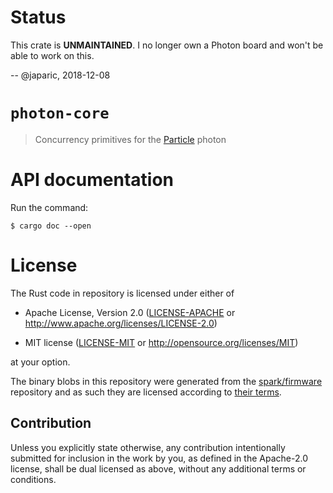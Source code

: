 # Status

This crate is **UNMAINTAINED**. I no longer own a Photon board and won't be able
to work on this.

-- @japaric, 2018-12-08

# `photon-core`

> Concurrency primitives for the [Particle] photon

[Particle]: https://particle.io

# API documentation

Run the command:

```
$ cargo doc --open
```

# License

The Rust code in repository is licensed under either of

- Apache License, Version 2.0 ([LICENSE-APACHE](LICENSE-APACHE) or
  http://www.apache.org/licenses/LICENSE-2.0)

- MIT license ([LICENSE-MIT](LICENSE-MIT) or http://opensource.org/licenses/MIT)

at your option.

The binary blobs in this repository were generated from the [spark/firmware]
repository and as such they are licensed according to [their terms].

[spark/firmware]: https://github.com/spark/firmware/tree/v0.6.2
[their terms]: https://github.com/spark/firmware/tree/v0.6.2#license

## Contribution

Unless you explicitly state otherwise, any contribution intentionally submitted
for inclusion in the work by you, as defined in the Apache-2.0 license, shall be
dual licensed as above, without any additional terms or conditions.
